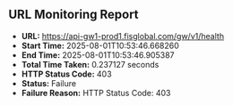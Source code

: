 ## URL Monitoring Report

- **URL:** https://api-gw1-prod1.fisglobal.com/gw/v1/health
- **Start Time:** 2025-08-01T10:53:46.668260
- **End Time:** 2025-08-01T10:53:46.905387
- **Total Time Taken:** 0.237127 seconds
- **HTTP Status Code:** 403
- **Status:** Failure
- **Failure Reason:** HTTP Status Code: 403
